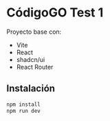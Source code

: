 # CódigoGO Test 1

Proyecto base con:
- Vite
- React
- shadcn/ui
- React Router

## Instalación
```bash
npm install
npm run dev
